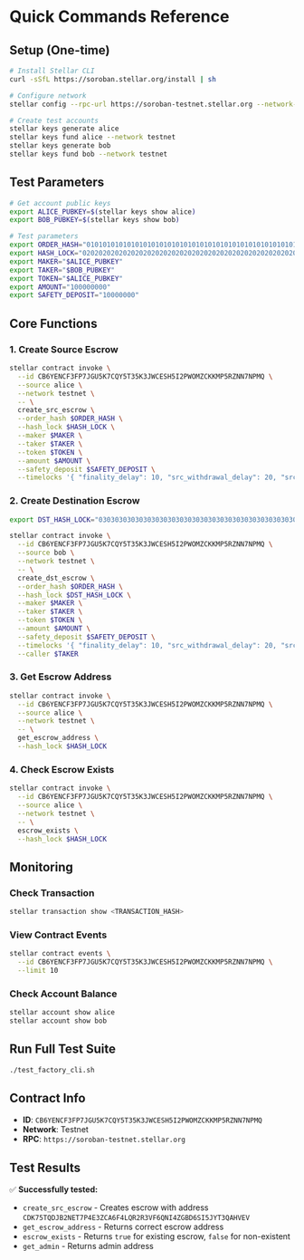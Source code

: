 # Quick Commands Reference

## Setup (One-time)

```bash
# Install Stellar CLI
curl -sSfL https://soroban.stellar.org/install | sh

# Configure network
stellar config --rpc-url https://soroban-testnet.stellar.org --network-passphrase "Test SDF Network ; September 2015"

# Create test accounts
stellar keys generate alice
stellar keys fund alice --network testnet
stellar keys generate bob
stellar keys fund bob --network testnet
```

## Test Parameters

```bash
# Get account public keys
export ALICE_PUBKEY=$(stellar keys show alice)
export BOB_PUBKEY=$(stellar keys show bob)

# Test parameters
export ORDER_HASH="0101010101010101010101010101010101010101010101010101010101010101"
export HASH_LOCK="0202020202020202020202020202020202020202020202020202020202020202"
export MAKER="$ALICE_PUBKEY"
export TAKER="$BOB_PUBKEY"
export TOKEN="$ALICE_PUBKEY"
export AMOUNT="100000000"
export SAFETY_DEPOSIT="10000000"
```

## Core Functions

### 1. Create Source Escrow

```bash
stellar contract invoke \
  --id CB6YENCF3FP7JGU5K7CQY5T35K3JWCESH5I2PWOMZCKKMP5RZNN7NPMQ \
  --source alice \
  --network testnet \
  -- \
  create_src_escrow \
  --order_hash $ORDER_HASH \
  --hash_lock $HASH_LOCK \
  --maker $MAKER \
  --taker $TAKER \
  --token $TOKEN \
  --amount $AMOUNT \
  --safety_deposit $SAFETY_DEPOSIT \
  --timelocks '{ "finality_delay": 10, "src_withdrawal_delay": 20, "src_public_withdrawal_delay": 30, "src_cancellation_delay": 40, "src_public_cancellation_delay": 50, "dst_withdrawal_delay": 60, "dst_public_withdrawal_delay": 70, "dst_cancellation_delay": 80 }'
```

### 2. Create Destination Escrow

```bash
export DST_HASH_LOCK="0303030303030303030303030303030303030303030303030303030303030303"

stellar contract invoke \
  --id CB6YENCF3FP7JGU5K7CQY5T35K3JWCESH5I2PWOMZCKKMP5RZNN7NPMQ \
  --source bob \
  --network testnet \
  -- \
  create_dst_escrow \
  --order_hash $ORDER_HASH \
  --hash_lock $DST_HASH_LOCK \
  --maker $MAKER \
  --taker $TAKER \
  --token $TOKEN \
  --amount $AMOUNT \
  --safety_deposit $SAFETY_DEPOSIT \
  --timelocks '{ "finality_delay": 10, "src_withdrawal_delay": 20, "src_public_withdrawal_delay": 30, "src_cancellation_delay": 40, "src_public_cancellation_delay": 50, "dst_withdrawal_delay": 60, "dst_public_withdrawal_delay": 70, "dst_cancellation_delay": 80 }' \
  --caller $TAKER
```

### 3. Get Escrow Address

```bash
stellar contract invoke \
  --id CB6YENCF3FP7JGU5K7CQY5T35K3JWCESH5I2PWOMZCKKMP5RZNN7NPMQ \
  --source alice \
  --network testnet \
  -- \
  get_escrow_address \
  --hash_lock $HASH_LOCK
```

### 4. Check Escrow Exists

```bash
stellar contract invoke \
  --id CB6YENCF3FP7JGU5K7CQY5T35K3JWCESH5I2PWOMZCKKMP5RZNN7NPMQ \
  --source alice \
  --network testnet \
  -- \
  escrow_exists \
  --hash_lock $HASH_LOCK
```

## Monitoring

### Check Transaction

```bash
stellar transaction show <TRANSACTION_HASH>
```

### View Contract Events

```bash
stellar contract events \
  --id CB6YENCF3FP7JGU5K7CQY5T35K3JWCESH5I2PWOMZCKKMP5RZNN7NPMQ \
  --limit 10
```

### Check Account Balance

```bash
stellar account show alice
stellar account show bob
```

## Run Full Test Suite

```bash
./test_factory_cli.sh
```

## Contract Info

- **ID**: `CB6YENCF3FP7JGU5K7CQY5T35K3JWCESH5I2PWOMZCKKMP5RZNN7NPMQ`
- **Network**: Testnet
- **RPC**: `https://soroban-testnet.stellar.org`

## Test Results

✅ **Successfully tested:**

- `create_src_escrow` - Creates escrow with address `CDK75TQDJB2NET7P4E3ZCA6F4LQR2R3VF6QNI4ZGBD6SI5JYT3QAHVEV`
- `get_escrow_address` - Returns correct escrow address
- `escrow_exists` - Returns `true` for existing escrow, `false` for non-existent
- `get_admin` - Returns admin address
